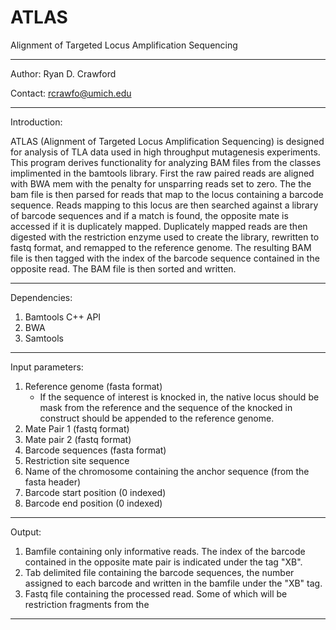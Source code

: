 # ATLAS
Alignment of Targeted Locus Amplification Sequencing 

--------------------------------------------------------------------------------

  Author:  Ryan D. Crawford
  
  Contact: rcrawfo@umich.edu

--------------------------------------------------------------------------------

Introduction:

  ATLAS (Alignment of Targeted Locus Amplification Sequencing) is designed for
  analysis of TLA data used in high throughput mutagenesis experiments. This
  program derives functionality for analyzing BAM files from the classes
  implimented in the bamtools library. First the raw paired reads are aligned
  with BWA mem with the penalty for unsparring reads set to zero. The the bam
  file is then parsed for reads that map to the locus containing a barcode
  sequence. Reads mapping to this locus are then searched against a library of
  barcode sequences and if a match is found, the opposite mate is accessed if it
  is duplicately mapped. Duplicately mapped reads are then digested with the
  restriction enzyme used to create the library, rewritten to fastq format, and
  remapped to the reference genome. The resulting BAM file is then tagged with
  the index of the barcode sequence contained in the opposite read. The BAM
  file is then sorted and written.

--------------------------------------------------------------------------------

Dependencies:

  1) Bamtools C++ API
  2) BWA
  3) Samtools

--------------------------------------------------------------------------------

Input parameters:

  1) Reference genome (fasta format)
     - If the sequence of interest is knocked in, the native locus should be
       mask from the reference and the sequence of the knocked in construct
       should be appended to the reference genome.
  2) Mate Pair 1 (fastq format)
  3) Mate pair 2 (fastq format)
  4) Barcode sequences (fasta format)
  5) Restriction site sequence
  6) Name of the chromosome containing the anchor sequence (from the fasta
     header)
  7) Barcode start position (0 indexed)
  8) Barcode end position (0 indexed)

--------------------------------------------------------------------------------

Output:

  1) Bamfile containing only informative reads. The index of the barcode
      contained in the opposite mate pair is indicated under the tag "XB".
  2) Tab delimited file containing the barcode sequences, the number assigned to
     each barcode and written in the bamfile under the "XB" tag.
  3) Fastq file containing the processed read. Some of which will be
     restriction fragments from the

--------------------------------------------------------------------------------
